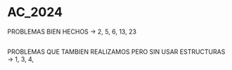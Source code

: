 # **AC_2024**

 PROBLEMAS BIEN HECHOS -> 2, 5, 6, 13, 23
 ##
 PROBLEMAS QUE TAMBIEN REALIZAMOS PERO SIN USAR ESTRUCTURAS  -> 1, 3, 4, 
